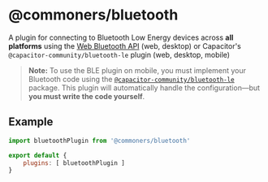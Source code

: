 # @commoners/bluetooth
A plugin for connecting to Bluetooth Low Energy devices across **all platforms** using the [Web Bluetooth API](https://developer.mozilla.org/en-US/docs/Web/API/Web_Bluetooth_API) (web, desktop) or Capacitor's `@capacitor-community/bluetooth-le` plugin (web, desktop, mobile)

> **Note:** To use the BLE plugin on mobile, you must implement your Bluetooth code using the [`@capacitor-community/bluetooth-le`](https://github.com/capacitor-community/bluetooth-le) package. This plugin will automatically handle the configuration—but **you must write the code yourself**.

## Example
```js
import bluetoothPlugin from '@commoners/bluetooth'

export default {
    plugins: [ bluetoothPlugin ]
}
```